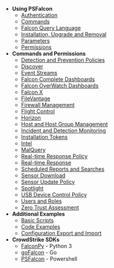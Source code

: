 * __Using PSFalcon__
    + [Authentication](Authentication)
    + [Commands](Commands)
    + [Falcon Query Language](Falcon-Query-Language)
    + [Installation, Upgrade and Removal](Installation,-Upgrade-and-Removal)
    + [Parameters](Parameters)
    + [Permissions](Permissions)
* __Commands and Permissions__
    + [Detection and Prevention Policies](Detection-and-Prevention-Policies)
    + [Discover](Discover)
    + [Event Streams](Event-Streams)
    + [Falcon Complete Dashboards](Falcon-Complete-Dashboards)
    + [Falcon OverWatch Dashboards](Falcon-OverWatch-Dashboards)
    + [Falcon X](Falcon-X)
    + [FileVantage](FileVantage)
    + [Firewall Management](Firewall-Management)
    + [Flight Control](Flight-Control)
    + [Horizon](Horizon)
    + [Host and Host Group Management](Host-and-Host-Group-Management)
    + [Incident and Detection Monitoring](Incident-and-Detection-Monitoring)
    + [Installation Tokens](Installation-Tokens)
    + [Intel](Intel)
    + [MalQuery](MalQuery)
    + [Real-time Response Policy](Real-time-Response-Policy)
    + [Real-time Response](Real-time-Response)
    + [Scheduled Reports and Searches](Scheduled-Reports-and-Searches)
    + [Sensor Download](Sensor-Download)
    + [Sensor Update Policy](Sensor-Update-Policy)
    + [Spotlight](Spotlight)
    + [USB Device Control Policy](USB-Device-Control-Policy)
    + [Users and Roles](Users-and-Roles)
    + [Zero Trust Assessment](Zero-Trust-Assessment)
* __Additional Examples__
    + [Basic Scripts](Basic-Scripts)
    + [Code Examples](Code-Examples)
    + [Configuration Export and Import](Configuration-Export-and-Import)
* __CrowdStrike SDKs__
    + [FalconPy](https://github.com/CrowdStrike/falconpy/wiki) - Python 3
    + [goFalcon](https://pkg.go.dev/github.com/crowdstrike/gofalcon) - Go
    + [PSFalcon](https://github.com/CrowdStrike/psfalcon/wiki) - Powershell